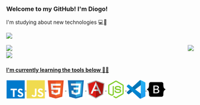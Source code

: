 ### Welcome to my GitHub! I'm Diogo!

I'm studying about new technologies 💻📱

 <a href="https://www.linkedin.com/in/diogo-laureano" target="_blank"><img src="https://img.shields.io/badge/-LinkedIn-%230077B5?style=for-the-badge&logo=linkedin&logoColor=white" target="_blank"></a> 

<div>
  <a href="https://github.com/diogolaureano">
  <img height="150em" src="https://github-readme-stats.vercel.app/api?username=diogolaureano&show_icons=true&theme=highcontrast&include_all_commits=true&count_private=true"/>
  <img align="right" height="310em" src="https://media.giphy.com/media/fwbZnTftCXVocKzfxR/giphy.gif"/><br/>
  <img height="180em" src="https://github-readme-stats.vercel.app/api/top-langs/?username=diogolaureano&layout=compact&langs_count=7&theme=highcontrast"/>
</div>
 
#### I'm currently learning the tools below 👨‍💻
 <div style="display: inline_block">
  <img align="center" alt="Ts" height="50" width="50" src="https://raw.githubusercontent.com/devicons/devicon/master/icons/typescript/typescript-plain.svg"> 
  <img align="center" alt="Js" height="50" width="50" src="https://raw.githubusercontent.com/devicons/devicon/master/icons/javascript/javascript-plain.svg">  
  <img align="center" alt="HTML" height="50" width="50" src="https://raw.githubusercontent.com/devicons/devicon/master/icons/html5/html5-original.svg">
  <img align="center" alt="CSS" height="50" width="50" src="https://raw.githubusercontent.com/devicons/devicon/master/icons/css3/css3-original.svg">
  <img align="center" alt="Angular" height"50" width="50" src=https://github.com/devicons/devicon/blob/master/icons/angularjs/angularjs-original.svg> 
  <img align="center" alt="NodeJS" height"50" width="50" src=https://github.com/devicons/devicon/blob/master/icons/nodejs/nodejs-plain.svg> 
  <img align="center" alt="VsCode" height"50" width="50" &nbsp src=https://github.com/devicons/devicon/blob/master/icons/vscode/vscode-original.svg>
  <img align="center" alt="Boostrap" height"50" width="50" src=https://github.com/devicons/devicon/blob/master/icons/bootstrap/bootstrap-plain.svg>  
</div>

  
 

<!--
- 🔭 I’m currently working on ...
- 🌱 I’m currently learning ...
- 👯 I’m looking to collaborate on ...
- 🤔 I’m looking for help with ...
- 💬 Ask me about ...
- 📫 How to reach me: ...
- 😄 Pronouns: ...
- ⚡ Fun fact: ...
-->

